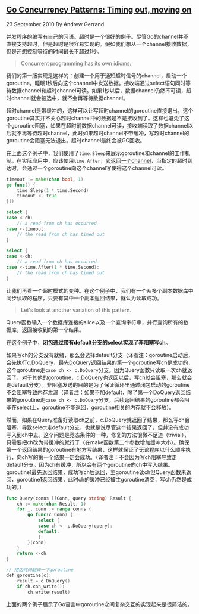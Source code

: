 ## [Go Concurrency Patterns: Timing out, moving on](https://blog.golang.org/go-concurrency-patterns-timing-out-and)

23 September 2010 By Andrew Gerrand

并发程序的编写有自己的习语。超时是一个很好的例子。尽管Go的channel并不直接支持超时，但是超时是很容易实现的。假如我们想从一个channel接收数据，但是还想控制等待的时间最长不超过1秒。
>Concurrent programming has its own idioms.

我们的第一版实现是这样的：创建一个用于通知超时信号的channel，启动一个goroutine，睡眠1秒后向这个channel中发送数据。接收端通过select语句同时等待数据channel和超时channel可读。如果1秒以后，数据channel仍然不可读，超时channel就会被选中，就不会再等待数据channel。

超时channel是带缓冲的，这样可以让写超时channel的goroutine直接退出，这个goroutine其实并不关心超时channel中的数据是不是接收到了。这样也避免了这个goroutine阻塞，如果在超时前数据channel可读，接收端读取了数据channel以后就不再等待超时channel，此时如果超时channel不带缓冲，写超时channel的goroutine会阻塞无法退出。超时channel最终会被GC回收。

在上面这个例子中，我们使用了`time.Sleep`来展示goroutine和channel的工作机制。在实际应用中，应该使用`time.After`，[它返回一个channel](http://golang.org/pkg/time/#After)，当指定的超时到达时，会通过一个goroutine向这个channel写使得这个channel可读。

```go
timeout := make(chan bool, 1)
go func() {
    time.Sleep(1 * time.Second)
    timeout <- true
}()

select {
case <-ch:
    // a read from ch has occurred
case <-timeout:
    // the read from ch has timed out
}

select {
case <-ch:
    // a read from ch has occurred
case <-time.After(1 * time.Second):
    // the read from ch has timed out
}
```

让我们再看一个超时模式的变种。在这个例子中，我们有一个从多个副本数据库中同步读取的程序，只要有其中一个副本返回结果，就认为读取成功。
>Let's look at another variation of this pattern. 

Query函数输入一个数据库连接的slice以及一个查询字符串，并行查询所有的数据库，返回接收到的第一个结果。

在这个例子中，**闭包通过带有default分支的select实现了非阻塞写ch**。

如果写ch的分支没有就绪，那么会选择default分支（译者注：goroutine启动后，会先执行c.DoQuery，最先DoQuery返回结果的第一个goroutine写ch是成功的，这个goroutine走`case ch <- c.DoQuery`分支。因为Query函数只读取一次ch就返回了，对于其他的goroutine，c.DoQuery也返回以后，写ch就会阻塞，那么就会走default分支）。非阻塞发送的目的是为了保证循环里通过闭包启动的goroutine不会阻塞导致内存泄漏（译者注：如果不加default，除了第一个DoQuery返回结果的goroutine走`case ch <- c.DoQuery`分支，后续返回结果的goroutine都会阻塞在select上，goroutine不能返回，goroutine相关的内存就不会释放）。

然而，如果在Query准备好读取ch之前，c.DoQuery就返回了结果，那么写ch会阻塞，导致select走default分支，也就是说尽管这个结果返回了，但并没有成功写入到ch中去。这个问题是竞态条件的一种，修复的方法很微不足道（trivial），只需要把ch改为带缓冲的就行了（在make函数第二个参数增加缓冲大小）。确保第一个返回结果的goroutine有地方写结果，这样就保证了无论程序以什么顺序执行，向ch写的第一个结果一定会成功。（译者注：不会因为写ch阻塞导致走default分支。因为ch有缓冲，所以会有两个goroutine向ch中写入结果。goroutine1最先返回结果，成功写ch后返回，主goroutine读ch但Query函数未返回，goroutine1返回结果，此时ch的缓冲已经被主goroutine清空，写ch仍然是成功的。）

```go
func Query(conns []Conn, query string) Result {
    ch := make(chan Result, 1)
    for _, conn := range conns {
        go func(c Conn) {
            select {
            case ch <- c.DoQuery(query):
            default:
            }
        }(conn)
    }
    return <-ch
}

// 用伪代码翻译一下goroutine
def goroutine(c):
    result = c.DoQuery()
    if ch.can_write():
        ch.write(result)
```

上面的两个例子展示了Go语言中goroutine之间复杂交互的实现起来是很简洁的。